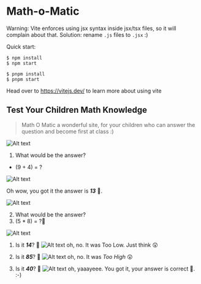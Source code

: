 # Math-o-Matic

Warning: Vite enforces using jsx syntax inside jsx/tsx files, so it will complain about that. Solution: rename `.js` files to `.jsx` :)

Quick start:

```
$ npm install
$ npm start
````

```
$ pnpm install
$ pnpm start
````


Head over to https://vitejs.dev/ to learn more about using vite



## Test Your Children Math Knowledge

> Math O Matic a wonderful site, for your children who can answer the question and become first at class :)

![Alt text](image.png)

1. What would be the answer? 
  + (9 + 4) = ?

![Alt text](image-2.png)

Oh wow, you got it the answer is **_13_** 🥳.

![Alt text](image-1.png)

2. What would be the answer? 
  1. (5 * 8) = ?🤔

![Alt text](image-3.png)

  1. Is it _**14**_? 🤔
  ![Alt text](image-4.png)
  oh, no. It was Too Low. Just think 😲

  2. Is it _**85**_? 🤔
  ![Alt text](image-5.png)
  oh, no. It was _Too High_ 😲

  3. Is it _**40**_? 🤔
  ![Alt text](image-6.png)
  oh, yaaayeee. You got it, your answer is correct 🥳. :-)



